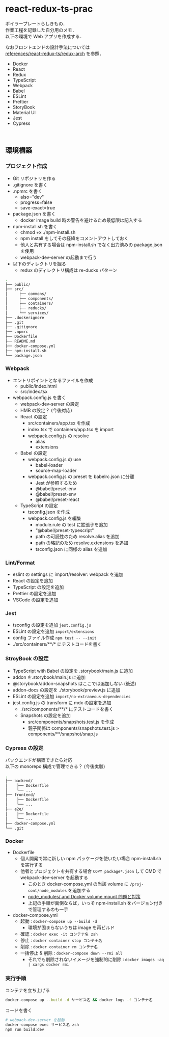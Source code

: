 # react-redux-ts-prac

ボイラープレートらしきもの．  
作業工程を記録した自分用のメモ．  
以下の環境で Web アプリを作成する．  

なおフロントエンドの設計手法については  
[references/react-redux-ts/redux-arch](https://github.com/krtsato/react-redux-ts-prac) を参照．

- Docker
- React
- Redux
- TypeScript
- Webpack
- Babel
- ESLint
- Prettier
- StoryBook
- Material UI
- Jest
- Cypress

<br>

## 環境構築

### プロジェクト作成

- Git リポジトリを作る
- .gitignore を書く
- .npmrc を書く
  - also="dev"
  - progress=false
  - save-exact=true
- package.json を書く
  - docker image build 時の警告を避けるため最低限は記入する
- npm-install.sh を書く
  - chmod +x ./npm-install.sh
  - npm install をしてその経緯をコメントアウトしておく
  - 他人と共有する場合は npm-install.sh でなく出力済みの package.json を使用
  - webpack-dev-server の起動まで行う
- 以下のディレクトリを掘る
  - redux のディレクトリ構成は re-ducks パターン

```zsh
.
├── public/
├── src/
│     ├── commons/
│     ├── components/
│     ├── containers/
│     ├── reducks/
│     └── services/
├── .dockerignore
├── .git
├── .gitignore
├── .npmrc
├── Dockerfile
├── README.md
├── docker-compose.yml
├── npm-install.sh
└── package.json
```

### Webpack

- エントリポイントとなるファイルを作成
  - public/index.html
  - src/index.tsx
- webpack.config.js を書く
  - webpack-dev-server の設定
  - HMR の設定？ (今後対応)
  - React の設定
    - src/containers/app.tsx を作成
    - index.tsx で containers/app.tsx を import
    - webpack.config.js の resolve
      - alias
      - extensions
  - Babel の設定
    - webpack.config.js の use
      - babel-loader
      - source-map-loader
    - webpack.config.js の preset を babelrc.json に分離
      - Jest が参照するため
      - @babel/preset-env
      - @babel/preset-env
      - @babel/preset-react
  - TypeScript の設定
    - tsconfig.json を作成
    - webpack.config.js を編集
      - module.rule の test に拡張子を追加
      - "@babel/preset-typescript"
      - path の可読性のため resolve.alias を追加
      - path の略記のため resolve.extensions を追加
      - tsconfig.json に同様の alias を追加

### Lint/Format

- eslint の settings に import/resolver: webpack を追加
- React の設定を追加
- TypeScript の設定を追加
- Prettier の設定を追加
- VSCode の設定を追加

### Jest

- tsconfig の設定を追加 `jest.config.js`
- ESLint の設定を追加 `import/extensions`
- config ファイル作成 `npm test -- --init`
- ./src/containers/\*\*/* にテストコードを書く

### StroyBook の設定
  
- TypeScript with Babel の設定を .storybook/main.js に追加
- addon を.storybook/main.js に追加
- @storybook/addon-snapshots はここでは追加しない (後述)
- addon-docs の設定を ./storybook/preview.js に追加
- ESLint の設定を追加 `import/no-extraneous-dependencies`
- jest.config.js の transform に mdx の設定を追加
  - ./src/components/\*\*/* にテストコードを書く
  - Snapshots の設定を追加
    - src/components/snapshots.test.js を作成
    - 親子関係は components/snapshots.test.js > components/\*\*/snapshot/snap.js

### Cypress の設定

バックエンドが構築できたら対応  
以下の monorepo 構成で管理できる？ (今後実験)

```zsh
.
├── backend/
│    ├── Dockerfile
│    └── ...
├── frontend/
│    ├── Dockerfile
│    └── ...
├── e2e/
│    ├── Dockerfile
│    └── ...
├── docker-compose.yml
└── .git
```

### Docker

- Dockerfile
  - 個人開発で常に新しい npm パッケージを使いたい場合 npm-install.sh を実行する
  - 他者とプロジェクトを共有する場合 `COPY package*.json` して CMD で webpack-dev-server を起動する
    - このとき docker-compose.yml の当該 volume に `/proj-cont/node_modules` を追加する
    - [node_modules/ and Docker volume mount 問題と対策](https://castaneai.hatenablog.com/entry/2019/01/29/151257)
    - 上記の手順が面倒ならば，いっそ npm-install.sh をバージョン付きで管理するのも一手
- docker-compose.yml
  - 起動 : `docker-compose up --build -d`  
    - 環境が固まらないうちは image を再ビルド
  - 確認 : `docker exec -it コンテナ名 zsh`  
  - 停止 : `docker container stop コンテナ名`
  - 削除 : `docker container rm コンテナ名`
  - 一括停止 & 削除 : `docker-compose down --rmi all`
    - それでも削除されないイメージを強制的に削除 : `docker images -aq | xargs docker rmi`

### 実行手順

コンテナを立ち上げる

```zsh
docker-compose up --build -d サービス名 && docker logs -f コンテナ名
```

コードを書く

```zsh
# webpack-dev-server を起動
docker-compose exec サービス名 zsh
npm run build:dev
```
